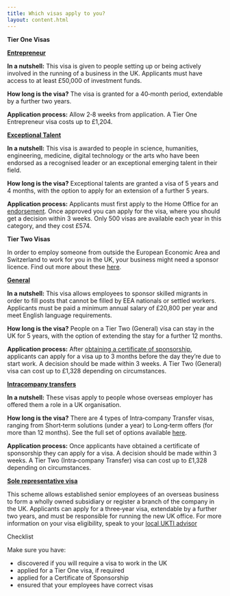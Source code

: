 ```yaml
---
title: Which visas apply to you?
layout: content.html
---
```


**Tier One Visas**

[**Entrepreneur**](https://www.gov.uk/tier-1-entrepreneur)

**In a nutshell:** This visa is given to people setting up or being actively involved in the running of a business in the UK. Applicants must have access to at least £50,000 of investment funds.

**How long is the visa?** The visa is granted for a 40‐month  period, extendable by a further two years. 

**Application process:** Allow 2‐8 weeks from application. A Tier One Entrepreneur visa costs up to £1,204. 

[**Exceptional Talent**](https://www.gov.uk/tier-1-exceptional-talent)

**In a nutshell:** This visa is awarded to people in science, humanities, engineering, medicine, digital technology or the arts who have been endorsed as a recognised leader or an exceptional emerging talent in their field.

**How long is the visa?** Exceptional talents are granted a visa of 5 years and 4 months, with the option to apply for an extension of a further 5 years. 

**Application process:** Applicants must first apply to the Home Office for an [endorsement](https://www.gov.uk/tier-1-exceptional-talent/eligibility). Once approved you can apply for the visa, where you should get a decision within 3 weeks. Only 500 visas are available each year in this category, and they cost £574. 

**Tier Two Visas**

In order to employ someone from outside the European Economic Area and Switzerland to work for you in the UK, your business might need a sponsor licence. Find out more about these [here](https://www.gov.uk/uk-visa-sponsorship-employers/overview). 

[**General**](https://www.gov.uk/tier-2-general)

**In a nutshell:** This visa allows employees to sponsor skilled migrants in order to fill posts that cannot be filled by EEA nationals or settled workers. Applicants must be paid a minimum annual salary of £20,800 per year and meet English language requirements.

**How long is the visa?** People on a Tier Two (General) visa can stay in the UK for 5 years, with the option of extending the stay for a further 12 months.

**Application process:** After [obtaining a certificate of sponsorship](https://www.gov.uk/uk-visa-sponsorship-employers/sponsorship-certificates), applicants can apply for a visa up to 3 months before the day they’re due to start work. A decision should be made within 3 weeks. A Tier Two (General) visa can cost up to £1,328 depending on circumstances.

[**Intra­company transfers**](https://www.gov.uk/tier-2-intracompany-transfer-worker-visa)

**In a nutshell:** These visas apply to people whose overseas employer has offered them a role in a UK organisation.

**How long is the visa?** There are 4 types of Intra‐company Transfer visas, ranging from Short‐term solutions (under a year) to Long‐term offers (for more than 12 months). See the full set of options available [here](https://www.gov.uk/tier-2-intracompany-transfer-worker-visa).

**Application process:** Once applicants have obtained a certificate of sponsorship they can apply for a visa. A decision should be made within 3 weeks. A Tier Two (Intra‐company Transfer) visa can cost up to £1,328 depending on circumstances.

[**Sole representative visa**](https://www.gov.uk/representative-overseas-business)

This scheme allows established senior employees of an overseas business to form a wholly owned subsidiary or register a branch of the company in the UK. Applicants can apply for a three‐year visa, extendable by a further two years, and must be responsible for running the new UK office. For more information on your visa eligibility, speak to your [local UKTI advisor](https://www.contactus.ukti.gov.uk/enquiry/topic)

Checklist

Make sure you have:

- discovered if you will require a visa to work in the UK
- applied for a Tier One visa, if required
- applied for a Certificate of Sponsorship
- ensured that your employees have correct visas